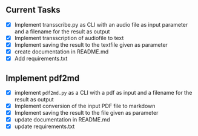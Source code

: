 
## Current Tasks
- [x] Implement transscribe.py as CLI with an audio file as input parameter and a filename for the result as output
- [x] Implement transscription of audiofile to text
- [x] Implement saving the result to the textfile given as parameter
- [x] create documentation in README.md
- [x] Add requirements.txt

## Implement pdf2md
- [x] implement `pdf2md.py` as a CLI with a pdf as input and a filename for the result as output
- [x] Implement conversion of the input PDF file to markdown
- [x] Implement saving the result to the file given as parameter
- [x] update documentation in README.md
- [x] update requirements.txt
